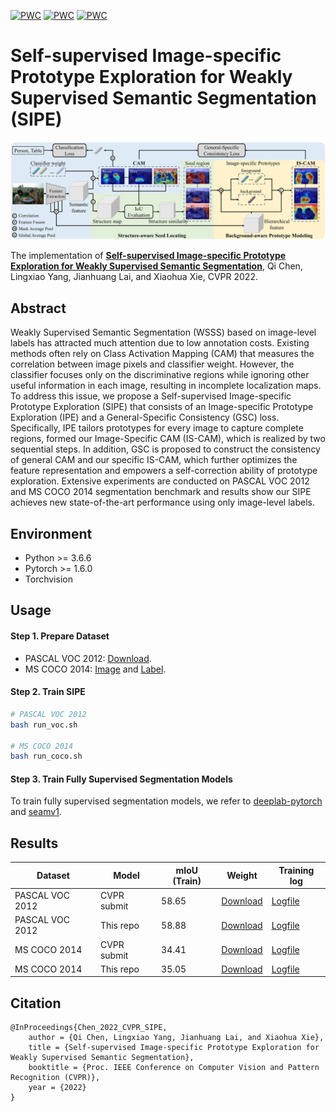 [![PWC](https://img.shields.io/endpoint.svg?url=https://paperswithcode.com/badge/self-supervised-image-specific-prototype/weakly-supervised-semantic-segmentation-on-4)](https://paperswithcode.com/sota/weakly-supervised-semantic-segmentation-on-4?p=self-supervised-image-specific-prototype)
[![PWC](https://img.shields.io/endpoint.svg?url=https://paperswithcode.com/badge/self-supervised-image-specific-prototype/weakly-supervised-semantic-segmentation-on-4)](https://paperswithcode.com/sota/weakly-supervised-semantic-segmentation-on-4?p=self-supervised-image-specific-prototype)
[![PWC](https://img.shields.io/endpoint.svg?url=https://paperswithcode.com/badge/self-supervised-image-specific-prototype/weakly-supervised-semantic-segmentation-on-1)](https://paperswithcode.com/sota/weakly-supervised-semantic-segmentation-on-1?p=self-supervised-image-specific-prototype)




# Self-supervised Image-specific Prototype Exploration for Weakly Supervised Semantic Segmentation (SIPE)

<img style="zoom:100%" alt="framework" src='fig/framework1.png'>

The implementation of [**Self-supervised Image-specific Prototype Exploration for Weakly Supervised Semantic Segmentation**](https://arxiv.org/abs/2203.02909), Qi Chen, Lingxiao Yang, Jianhuang Lai, and Xiaohua Xie, CVPR 2022.

## Abstract
Weakly Supervised Semantic Segmentation (WSSS) based on image-level labels has attracted much attention due to low annotation costs. Existing methods often rely on Class Activation Mapping (CAM) that measures the correlation between image pixels and classifier weight. However, the classifier focuses only on the discriminative regions while ignoring other useful information in each image, resulting in incomplete localization maps. To address this issue, we propose a Self-supervised Image-specific Prototype Exploration (SIPE) that consists of an Image-specific Prototype Exploration (IPE) and a General-Specific Consistency (GSC) loss. Specifically, IPE tailors prototypes for every image to capture complete regions, formed our Image-Specific CAM (IS-CAM), which is realized by two sequential steps. In addition, GSC is proposed to construct the consistency of general CAM and our specific IS-CAM, which further optimizes the feature representation and empowers a self-correction ability of prototype exploration. Extensive experiments are conducted on PASCAL VOC 2012 and MS COCO 2014 segmentation benchmark and results show our SIPE achieves new state-of-the-art performance using only image-level labels.

## Environment

- Python >= 3.6.6
- Pytorch >= 1.6.0
- Torchvision

## Usage

#### Step 1. Prepare Dataset

- PASCAL VOC 2012: [Download](http://host.robots.ox.ac.uk/pascal/VOC/voc2012/).
- MS COCO 2014: [Image](https://cocodataset.org/#home) and [Label](https://drive.google.com/file/d/1Pm_OH8an5MzZh56QKTcdlXNI3RNmZB9d/view?usp=sharing).

#### Step 2. Train SIPE

```bash
# PASCAL VOC 2012
bash run_voc.sh

# MS COCO 2014
bash run_coco.sh
```

#### Step 3. Train Fully Supervised Segmentation Models

To train fully supervised segmentation models, we refer to [deeplab-pytorch](https://github.com/kazuto1011/deeplab-pytorch) and [seamv1](https://github.com/YudeWang/semantic-segmentation-codebase/tree/main/experiment/seamv1-pseudovoc).

## Results

| Dataset         | Model       | mIoU (Train) | Weight                                                       | Training log                     |
| --------------- | ----------- | ------------ | ------------------------------------------------------------ | -------------------------------- |
| PASCAL VOC 2012 | CVPR submit | 58.65        | [Download](https://drive.google.com/file/d/1-_GXZq-1gxcbR7FdY1888tnxBAE39R-P/view?usp=sharing) | [Logfile](log/sipe_voc.log)      |
| PASCAL VOC 2012 | This repo   | 58.88        | [Download](https://drive.google.com/file/d/1YYYYXleRperCUrhcU4pT1eXybhlUQedW/view?usp=sharing) | [Logfile](log/sipe_voc_rep.log)  |
| MS COCO 2014    | CVPR submit | 34.41        | [Download](https://drive.google.com/file/d/1qWLvgjyd9eunyWJPyj02HcDQciiMKMu0/view?usp=sharing) | [Logfile](log/sipe_coco.log)     |
| MS COCO 2014    | This repo   | 35.05        | [Download](https://drive.google.com/file/d/103gU8AmTDXSnebh2q9xihOSxw4yoPGZb/view?usp=sharing) | [Logfile](log/sipe_coco_rep.log) |

## Citation
```
@InProceedings{Chen_2022_CVPR_SIPE,
    author = {Qi Chen, Lingxiao Yang, Jianhuang Lai, and Xiaohua Xie},
    title = {Self-supervised Image-specific Prototype Exploration for Weakly Supervised Semantic Segmentation},
    booktitle = {Proc. IEEE Conference on Computer Vision and Pattern Recognition (CVPR)},
    year = {2022}
}
```
